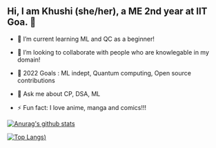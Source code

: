 ## Hi, I am Khushi (she/her), a ME 2nd year at IIT Goa. 👋

- 🌱 I’m current learning ML and QC as a beginner!
- 👯 I’m looking to collaborate with people who are knowlegable in my domain!
- 🥅 2022 Goals : ML indept, Quantum computing, Open source contributions

- 💬 Ask me about CP, DSA,  ML

- ⚡ Fun fact: I love anime, manga and comics!!!


[![Anurag's github stats](https://github-readme-stats.vercel.app/api?username=KhushiChaudhary744&show_icons=true&theme=synthwave)](https://github.com/anuraghazra/github-readme-stats)

[![Top Langs](https://github-readme-stats.vercel.app/api/top-langs/?username=KhushiChaudhary744&show_icons=true&theme=synthwave))](https://github.com/anuraghazra/github-readme-stats)

